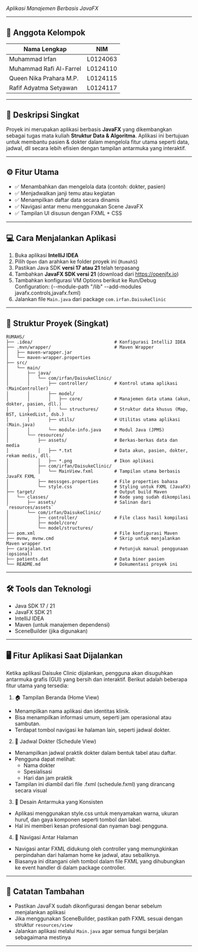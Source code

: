 # <Daisuke Klinik>  
_Aplikasi Manajemen <Rumah Sakit> Berbasis JavaFX_

---

## 👥 Anggota Kelompok
| Nama Lengkap            | NIM      |
| ----------------------- | -------- |
| Muhammad Irfan          | L0124063 |
| Muhammad Rafi Al-Farrel | L0124110 |
| Queen Nika Prahara M.P. | L0124115 |
| Rafif Adyatma Setyawan  | L0124117 |

---

## 📌 Deskripsi Singkat

Proyek ini merupakan aplikasi berbasis **JavaFX** yang dikembangkan sebagai tugas mata kuliah **Struktur Data & Algoritma**. Aplikasi ini bertujuan untuk membantu pasien & dokter dalam mengelola fitur utama seperti data, jadwal, dll secara lebih efisien dengan tampilan antarmuka yang interaktif.

---

## ⚙️ Fitur Utama

- ✅ Menambahkan dan mengelola data (contoh: dokter, pasien)
- ✅ Menjadwalkan janji temu atau kegiatan
- ✅ Menampilkan daftar data secara dinamis
- ✅ Navigasi antar menu menggunakan Scene JavaFX
- ✅ Tampilan UI disusun dengan FXML + CSS

---

## 💻 Cara Menjalankan Aplikasi

1. Buka aplikasi **IntelliJ IDEA**
2. Pilih `Open` dan arahkan ke folder proyek ini (`RumahS`)
3. Pastikan Java SDK **versi 17 atau 21** telah terpasang
4. Tambahkan **JavaFX SDK versi 21** (download dari https://openjfx.io)
5. Tambahkan konfigurasi VM Options berikut ke Run/Debug Configuration: (--module-path "<path ke javafx-sdk-21>/lib" --add-modules javafx.controls,javafx.fxml)
6. Jalankan file `Main.java` dari package `com.irfan.DaisukeClinic`

---

## 🧱 Struktur Proyek (Singkat)
```
RUMAHS/
├── .idea/                               # Konfigurasi IntelliJ IDEA
├── .mvn/wrapper/                        # Maven Wrapper
│   ├── maven-wrapper.jar
│   └── maven-wrapper.properties
├── src/
│   └── main/
│       ├── java/
│       │   └── com/irfan/DaisukeClinic/
│       │       ├── controller/          # Kontrol utama aplikasi (MainController)
│       │       ├── model/
│       │       │   ├── core/            # Manajemen data utama (akun, dokter, pasien, dll.)
│       │       │   └── structures/      # Struktur data khusus (Map, BST, LinkedList, dsb.)
│       │       ├── utils/               # Utilitas utama aplikasi (Main.java)
│       │       └── module-info.java     # Modul Java (JPMS)
│       └── resources/
│           ├── assets/                  # Berkas-berkas data dan media
│           │   ├── *.txt                # Data akun, pasien, dokter, rekam medis, dll.
│           │   ├── *.png                # Ikon aplikasi
│           ├── com/irfan/DaisukeClinic/
│           │   └── MainView.fxml        # Tampilan utama berbasis JavaFX FXML
│           ├── messsges.properties      # File properties bahasa
│           └── style.css                # Styling untuk FXML (JavaFX)
├── target/                              # Output build Maven
│   └── classes/                         # Kode yang sudah dikompilasi
│       ├── assets/                      # Salinan dari `resources/assets`
│       └── com/irfan/DaisukeClinic/
│           ├── controller/              # File class hasil kompilasi
│           ├── model/core/
│           └── model/structures/
├── pom.xml                              # File konfigurasi Maven
├── mvnw, mvnw.cmd                       # Skrip untuk menjalankan Maven wrapper
├── carajalan.txt                        # Petunjuk manual penggunaan (opsional)
├── patients.dat                         # Data biner pasien
└── README.md                            # Dokumentasi proyek ini
```
---

## 🛠️ Tools dan Teknologi

- Java SDK 17 / 21
- JavaFX SDK 21
- IntelliJ IDEA
- Maven (untuk manajemen dependensi)
- SceneBuilder (jika digunakan)

---

## 🖥️ Fitur Aplikasi Saat Dijalankan
Ketika aplikasi Daisuke Clinic dijalankan, pengguna akan disuguhkan antarmuka grafis (GUI) yang bersih dan interaktif. Berikut adalah beberapa fitur utama yang tersedia:
 1. 🏠 Tampilan Beranda (Home View)
  - Menampilkan nama aplikasi dan identitas klinik.
  - Bisa menampilkan informasi umum, seperti jam operasional atau sambutan.
  - Terdapat tombol navigasi ke halaman lain, seperti jadwal dokter.
 2. 📅 Jadwal Dokter (Schedule View)
  - Menampilkan jadwal praktik dokter dalam bentuk tabel atau daftar.
  - Pengguna dapat melihat:
    - Nama dokter
    - Spesialisasi
    - Hari dan jam praktik
  - Tampilan ini diambil dari file .fxml (schedule.fxml) yang dirancang secara visual
 3. 🎨 Desain Antarmuka yang Konsisten
  - Aplikasi menggunakan style.css untuk menyamakan warna, ukuran huruf, dan gaya komponen seperti tombol dan label.
  - Hal ini memberi kesan profesional dan nyaman bagi pengguna.
 4. 🔄 Navigasi Antar Halaman
  - Navigasi antar FXML didukung oleh controller yang memungkinkan perpindahan dari halaman home ke jadwal, atau sebaliknya.
  - Biasanya ini ditangani oleh tombol dalam file FXML yang dihubungkan ke event handler di dalam package controller.

---

## 📎 Catatan Tambahan

- Pastikan JavaFX sudah dikonfigurasi dengan benar sebelum menjalankan aplikasi
- Jika menggunakan SceneBuilder, pastikan path FXML sesuai dengan struktur `resources/view`
- Jalankan aplikasi melalui `Main.java` agar semua fungsi berjalan sebagaimana mestinya

---
